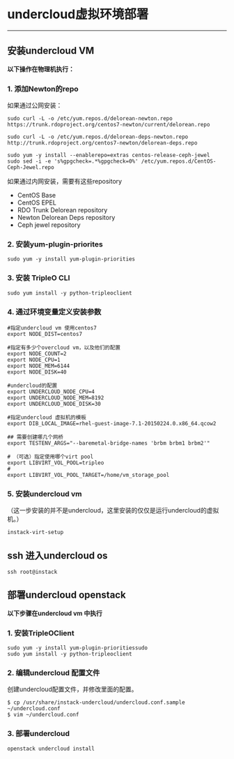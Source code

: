 # undercloud虚拟环境部署

---

## 安装undercloud VM

**以下操作在物理机执行：**

### 1. 添加Newton的repo
如果通过公网安装：

```
sudo curl -L -o /etc/yum.repos.d/delorean-newton.repo https://trunk.rdoproject.org/centos7-newton/current/delorean.repo

sudo curl -L -o /etc/yum.repos.d/delorean-deps-newton.repo http://trunk.rdoproject.org/centos7-newton/delorean-deps.repo

sudo yum -y install --enablerepo=extras centos-release-ceph-jewel
sudo sed -i -e 's%gpgcheck=.*%gpgcheck=0%' /etc/yum.repos.d/CentOS-Ceph-Jewel.repo
```

如果通过内网安装，需要有这些repository
- CentOS Base
- CentOS EPEL
- RDO Trunk Delorean repository
- Newton Delorean Deps repository
- Ceph jewel repository

### 2. 安装yum-plugin-priorites

```
sudo yum -y install yum-plugin-priorities
```

### 3. 安装 TripleO CLI

```
sudo yum install -y python-tripleoclient
```

### 4. 通过环境变量定义安装参数

```vim
#指定undercloud vm 使用centos7
export NODE_DIST=centos7

#指定有多少个overcloud vm，以及他们的配置
export NODE_COUNT=2
export NODE_CPU=1
export NODE_MEM=6144
export NODE_DISK=40

#undercloud的配置
export UNDERCLOUD_NODE_CPU=4
export UNDERCLOUD_NODE_MEM=8192
export UNDERCLOUD_NODE_DISK=30

#指定undercloud 虚拟机的模板
export DIB_LOCAL_IMAGE=rhel-guest-image-7.1-20150224.0.x86_64.qcow2

## 需要创建哪几个网桥
export TESTENV_ARGS="--baremetal-bridge-names 'brbm brbm1 brbm2'"

# （可选）指定使用哪个virt pool 
export LIBVIRT_VOL_POOL=tripleo
# 
export LIBVIRT_VOL_POOL_TARGET=/home/vm_storage_pool
```

### 5. 安装undercloud vm

（这一步安装的并不是undercloud，这里安装的仅仅是运行undercloud的虚拟机。）

```
instack-virt-setup
```

## ssh 进入undercloud os

```
ssh root@instack
```

## 部署undercloud openstack

**以下步骤在undercloud vm 中执行**

### 1. 安装TripleOClient

```
sudo yum -y install yum-plugin-prioritiessudo
sudo yum install -y python-tripleoclient
```

### 2. 编辑undercloud 配置文件

创建undercloud配置文件，并修改里面的配置。
```
$ cp /usr/share/instack-undercloud/undercloud.conf.sample ~/undercloud.conf
$ vim ~/undercloud.conf
```

### 3. 部署undercloud

```
openstack undercloud install
```



